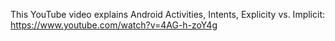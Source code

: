 
This YouTube video explains Android Activities, Intents, Explicity vs. Implicit: https://www.youtube.com/watch?v=4AG-h-zoY4g


